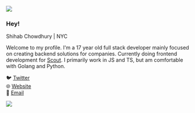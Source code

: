 ![](https://i.imgur.com/4M7IWwP.gif)

### Hey!

<!--
**aiomonitors/aiomonitors** is a ✨ _special_ ✨ repository because its `README.md` (this file) appears on your GitHub profile.
-->

Shihab Chowdhury | NYC

Welcome to my profile. I'm a 17 year old full stack developer mainly focused on creating backend solutions for companies. Currently doing frontend development for [Scout](https://scoutapp.ai). I primarily work in JS and TS, but am comfortable with Golang and Python.

🐦 [Twitter](https://twitter.com/aiomonitors) <br>
🌐 [Website](https://shihab.dev) <br>
📩 [Email](mailto:navr@discoders.us) <br>

![](https://i.imgur.com/4M7IWwP.gif)
